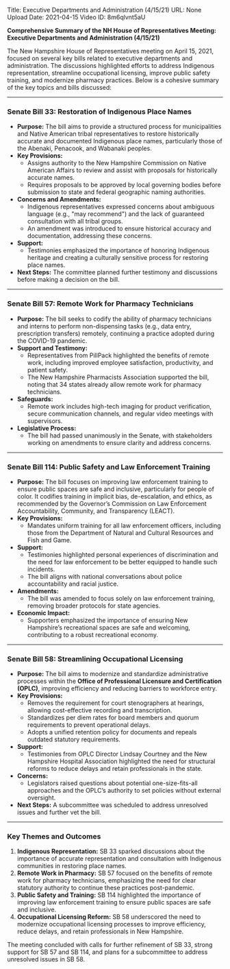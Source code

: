 Title: Executive Departments and Administration (4/15/21)
URL: None
Upload Date: 2021-04-15
Video ID: 8m6qlvnt5aU

**Comprehensive Summary of the NH House of Representatives Meeting: Executive Departments and Administration (4/15/21)**

The New Hampshire House of Representatives meeting on April 15, 2021, focused on several key bills related to executive departments and administration. The discussions highlighted efforts to address Indigenous representation, streamline occupational licensing, improve public safety training, and modernize pharmacy practices. Below is a cohesive summary of the key topics and bills discussed:

---

### **Senate Bill 33: Restoration of Indigenous Place Names**
- **Purpose:** The bill aims to provide a structured process for municipalities and Native American tribal representatives to restore historically accurate and documented Indigenous place names, particularly those of the Abenaki, Penacook, and Wabanaki peoples.
- **Key Provisions:** 
  - Assigns authority to the New Hampshire Commission on Native American Affairs to review and assist with proposals for historically accurate names.
  - Requires proposals to be approved by local governing bodies before submission to state and federal geographic naming authorities.
- **Concerns and Amendments:** 
  - Indigenous representatives expressed concerns about ambiguous language (e.g., "may recommend") and the lack of guaranteed consultation with all tribal groups.
  - An amendment was introduced to ensure historical accuracy and documentation, addressing these concerns.
- **Support:** 
  - Testimonies emphasized the importance of honoring Indigenous heritage and creating a culturally sensitive process for restoring place names.
- **Next Steps:** The committee planned further testimony and discussions before making a decision on the bill.

---

### **Senate Bill 57: Remote Work for Pharmacy Technicians**
- **Purpose:** The bill seeks to codify the ability of pharmacy technicians and interns to perform non-dispensing tasks (e.g., data entry, prescription transfers) remotely, continuing a practice adopted during the COVID-19 pandemic.
- **Support and Testimony:** 
  - Representatives from PillPack highlighted the benefits of remote work, including improved employee satisfaction, productivity, and patient safety.
  - The New Hampshire Pharmacists Association supported the bill, noting that 34 states already allow remote work for pharmacy technicians.
- **Safeguards:** 
  - Remote work includes high-tech imaging for product verification, secure communication channels, and regular video meetings with supervisors.
- **Legislative Process:** 
  - The bill had passed unanimously in the Senate, with stakeholders working on amendments to ensure clarity and address concerns.

---

### **Senate Bill 114: Public Safety and Law Enforcement Training**
- **Purpose:** The bill focuses on improving law enforcement training to ensure public spaces are safe and inclusive, particularly for people of color. It codifies training in implicit bias, de-escalation, and ethics, as recommended by the Governor’s Commission on Law Enforcement Accountability, Community, and Transparency (LEACT).
- **Key Provisions:** 
  - Mandates uniform training for all law enforcement officers, including those from the Department of Natural and Cultural Resources and Fish and Game.
- **Support:** 
  - Testimonies highlighted personal experiences of discrimination and the need for law enforcement to be better equipped to handle such incidents.
  - The bill aligns with national conversations about police accountability and racial justice.
- **Amendments:** 
  - The bill was amended to focus solely on law enforcement training, removing broader protocols for state agencies.
- **Economic Impact:** 
  - Supporters emphasized the importance of ensuring New Hampshire’s recreational spaces are safe and welcoming, contributing to a robust recreational economy.

---

### **Senate Bill 58: Streamlining Occupational Licensing**
- **Purpose:** The bill aims to modernize and standardize administrative processes within the **Office of Professional Licensure and Certification (OPLC)**, improving efficiency and reducing barriers to workforce entry.
- **Key Provisions:** 
  - Removes the requirement for court stenographers at hearings, allowing cost-effective recording and transcription.
  - Standardizes per diem rates for board members and quorum requirements to prevent operational delays.
  - Adopts a unified retention policy for documents and repeals outdated statutory requirements.
- **Support:** 
  - Testimonies from OPLC Director Lindsay Courtney and the New Hampshire Hospital Association highlighted the need for structural reforms to reduce delays and retain professionals in the state.
- **Concerns:** 
  - Legislators raised questions about potential one-size-fits-all approaches and the OPLC’s authority to set policies without external oversight.
- **Next Steps:** A subcommittee was scheduled to address unresolved issues and further vet the bill.

---

### **Key Themes and Outcomes**
1. **Indigenous Representation:** SB 33 sparked discussions about the importance of accurate representation and consultation with Indigenous communities in restoring place names.
2. **Remote Work in Pharmacy:** SB 57 focused on the benefits of remote work for pharmacy technicians, emphasizing the need for clear statutory authority to continue these practices post-pandemic.
3. **Public Safety and Training:** SB 114 highlighted the importance of improving law enforcement training to ensure public spaces are safe and inclusive.
4. **Occupational Licensing Reform:** SB 58 underscored the need to modernize occupational licensing processes to improve efficiency, reduce delays, and retain professionals in New Hampshire.

The meeting concluded with calls for further refinement of SB 33, strong support for SB 57 and SB 114, and plans for a subcommittee to address unresolved issues in SB 58.
